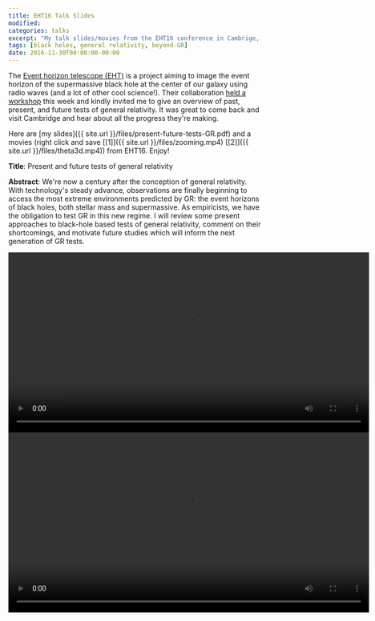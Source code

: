 ```yaml
---
title: EHT16 Talk Slides
modified:
categories: talks
excerpt: "My talk slides/movies from the EHT16 conference in Cambrige, MA"
tags: [black holes, general relativity, beyond-GR]
date: 2016-11-30T00:00:00-00:00
---
```


The
[Event horizon telescope (EHT)](http://www.eventhorizontelescope.org/)
is a project aiming to image the event horizon of the supermassive
black hole at the center of our galaxy using radio waves (and a lot of
other cool science!). Their
collaboration
[held a workshop](https://www.cfa.harvard.edu/sma/EHT2016/) this week
and kindly invited me to give an overview of past, present, and future
tests of general relativity. It was great to come back and visit
Cambridge and hear about all the progress they're making.

Here are [my slides]({{ site.url }}/files/present-future-tests-GR.pdf) and
a movies (right click and save
[[1]]({{ site.url }}/files/zooming.mp4)
[[2]]({{ site.url }}/files/theta3d.mp4))
from EHT16.
Enjoy!

**Title**: Present and future tests of general relativity

**Abstract**: We're now a century after the conception of general
  relativity. With technology's steady advance, observations are
  finally beginning to access the most extreme environments predicted
  by GR: the event horizons of black holes, both stellar mass and
  supermassive. As empiricists, we have the obligation to test GR in
  this new regime. I will review some present approaches to black-hole
  based tests of general relativity, comment on their shortcomings,
  and motivate future studies which will inform the next generation of
  GR tests.

<video controls style="height:360px;" >
  <source src="{{ site.url }}/files/zooming.webm" type="video/webm">
  <source src="{{ site.url }}/files/zooming.mp4" type="video/mp4">
  Your browser does not support the <code>video</code> element.
</video>

<video controls style="height:360px;" >
  <source src="{{ site.url }}/files/theta3d.webm" type="video/webm">
  <source src="{{ site.url }}/files/theta3d.mp4" type="video/mp4">
  Your browser does not support the <code>video</code> element.
</video>

